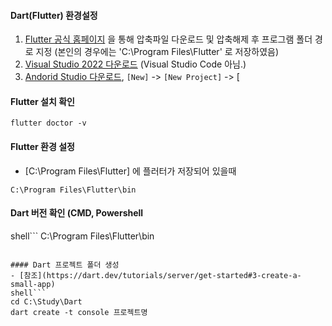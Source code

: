 #### Dart(Flutter) 환경설정 
  1. [Flutter 공식 홈페이지](https://flutter-ko.dev/get-started/install) 을 통해 압축파일 다운로드 및 압축해제 후 프로그램 폴더 경로 지정 (본인의 경우에는 'C:\Program Files\Flutter' 로 저장하였음)
  2. [Visual Studio 2022 다운로드](https://visualstudio.microsoft.com/ko/vs/community/) (Visual Studio Code 아님.)
  3. [Andorid Studio 다운로드](), `[New]` -> `[New Project]` -> [


#### Flutter 설치 확인
  ```
  flutter doctor -v
  ```

#### Flutter 환경 설정
  - [C:\Program Files\Flutter] 에 플러터가 저장되어 있을때
  ```
  C:\Program Files\Flutter\bin
  ```

#### Dart 버전 확인 (CMD, Powershell
  
  shell```
  C:\Program Files\Flutter\bin
  ```

#### Dart 프로젝트 폴더 생성
  - [참조](https://dart.dev/tutorials/server/get-started#3-create-a-small-app)
  shell```
  cd C:\Study\Dart
  dart create -t console 프로젝트명
  ```

  
